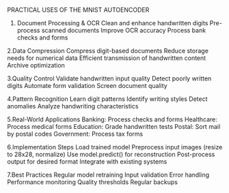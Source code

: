 PRACTICAL USES OF THE MNIST AUTOENCODER

1. Document Processing & OCR
Clean and enhance handwritten digits
Pre-process scanned documents
Improve OCR accuracy
Process bank checks and forms


2.Data Compression
Compress digit-based documents
Reduce storage needs for numerical data
Efficient transmission of handwritten content
Archive optimization


3.Quality Control
Validate handwritten input quality
Detect poorly written digits
Automate form validation
Screen document quality


4.Pattern Recognition
Learn digit patterns
Identify writing styles
Detect anomalies
Analyze handwriting characteristics


5.Real-World Applications
Banking: Process checks and forms
Healthcare: Process medical forms
Education: Grade handwritten tests
Postal: Sort mail by postal codes
Government: Process tax forms


6.Implementation Steps
Load trained model
Preprocess input images (resize to 28x28, normalize)
Use model.predict() for reconstruction
Post-process output for desired format
Integrate with existing systems


7.Best Practices
Regular model retraining
Input validation
Error handling
Performance monitoring
Quality thresholds
Regular backups
